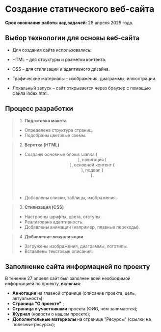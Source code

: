 # Создание статического веб-сайта
**Срок окончания работы над задачей:** 26 апреля 2025 года.

## Выбор технологии для основы веб-сайта
- Для создания сайта использовались:

- HTML – для структуры и разметки контента.

- CSS – для стилизации и адаптивного дизайна.

- Графические материалы – изображения, диаграммы, иллюстрации.

- Локальный запуск – сайт открывается через браузер с помощью файла index.html.

## Процесс разработки
> 1. **Подготовка макета**
> - Определена структура страниц.
> - Подобраны цветовые схемы.

> 2. **Верстка (HTML)**
> - Созданы основные блоки: шапка (<header>), навигация (<nav>), основной контент (<main>), подвал (<footer>).
> - Добавлены списки, таблицы, изображения.

> 3. **Стилизация (CSS)**
> - Настроены шрифты, цвета, отступы.
> - Реализована адаптивность.
> - Добавлены анимации (например, плавные переходы).

> 4. **Добавление визуализации**
> - Загружены изображения, диаграммы, логотипы.
> - Вставлены текстовые описания.


## Заполнение сайта информацией по проекту
В течение 27 апреля сайт был заполнен всей необходимой информацией по проекту, **включая**:
- **Аннотация** на главной странице (описание проекта, цель, актуальность);
- **Страница "О проекте"** ;
- **Страница с участниками** проекта (ФИО, чем занимается);
- **Журнал** (новости о нашем проекте);
- **Дополнительные материалы** на странице "Ресурсы" (ссылки на полезные ресурсы);


